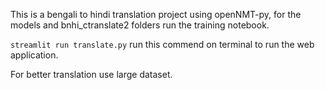 This is a bengali to hindi translation project using openNMT-py, for the models and bnhi_ctranslate2 folders run the training notebook.


`streamlit run translate.py` run this commend on terminal to run the web application.

For better translation use large dataset.
